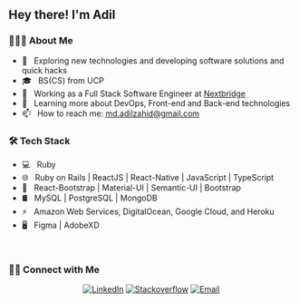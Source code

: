 <!--
**AdilZahid/AdilZahid** is a ✨ _special_ ✨ repository because its `README.md` (this file) appears on your GitHub profile.

  Here are some ideas to get you started:

  - 🔭 I’m currently working on ...
  - 🌱 I’m currently learning ...
  - 👯 I’m looking to collaborate on ...
  - 🤔 I’m looking for help with ...
  - 💬 Ask me about ...
  - 📫 How to reach me: ...
  - 😄 Pronouns: ...
  - ⚡ Fun fact: ...
  -->

  <h2> Hey there! I'm Adil</h2>

<h3> 👨🏻‍💻 About Me </h3>

- 🤔 &nbsp; Exploring new technologies and developing software solutions and quick hacks
- 🎓 &nbsp; BS(CS) from UCP
- 💼 &nbsp; Working as a Full Stack Software Engineer at [Nextbridge](https://pk.linkedin.com/company/nextbridge)
- 🌱 &nbsp; Learning more about DevOps, Front-end and Back-end technologies
- 📫 &nbsp; How to reach me: md.adilzahid@gmail.com
<!-- - 🥅 &nbsp; 2023 Goals: Learn Web3, Graphql and Apollo Client -->

<h3> 🛠 Tech Stack </h3>

- 💻 &nbsp; Ruby
- 🌐 &nbsp; Ruby on Rails | ReactJS | React-Native | JavaScript | TypeScript
- 💈 &nbsp; React-Bootstrap | Material-UI | Semantic-UI | Bootstrap
- 🛢 &nbsp; MySQL | PostgreSQL | MongoDB
- ⚡  &nbsp; Amazon Web Services, DigitalOcean, Google Cloud, and Heroku
- 🖥 &nbsp; Figma | AdobeXD

<br/>

<!--
[![AdilZahid's GitHub Stats](https://github-readme-stats.vercel.app/api?username=adilzahid&show_icons=true)](https://github.com/adilzahid)

<p><img align="center" src="https://github-readme-streak-stats.herokuapp.com/?user=AdilZahid&" alt="Adil" /></p>


[![](https://komarev.com/ghpvc/?username=adilzahid&color=blue&label=Profile%20Views)](https://github.com/AdilZahid/AdilZahid)
[![](https://img.shields.io/github/followers/AdilZahid?label=GitHub%20Followers)](https://github.com/AdilZahid)
-->

<h3> 🤝🏻 Connect with Me </h3>

<p align="center">
<a href="https://www.linkedin.com/in/muhammadadil-/"><img alt="LinkedIn" src="https://img.shields.io/badge/LinkedIn-gray?style=flat-square&logo=linkedin"></a>
<a href="https://stackoverflow.com/users/10081945/adil-zahid"><img alt="Stackoverflow" src="https://img.shields.io/badge/Stackoverflow-gray?style=flat-square&logo=stackoverflow"></a>
<a href="mailto:md.adilzahid@gmail.com"><img alt="Email" src="https://img.shields.io/badge/Email-md.adilzahid@gmail.com-blue?style=flat-square&logo=gmail"></a>
</p>
